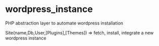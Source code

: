 wordpress_instance
==================

PHP abstraction layer to automate wordpress installation

Site(name,Db,User,[Plugins],[Themes]) => fetch, install, integrate a new wordpress instance
